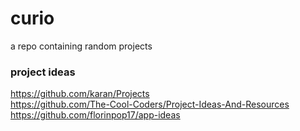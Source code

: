 # curio
a repo containing random projects 
### project ideas
https://github.com/karan/Projects <br>
https://github.com/The-Cool-Coders/Project-Ideas-And-Resources <br>
https://github.com/florinpop17/app-ideas
